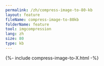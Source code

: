 ```yaml
---
permalink: /zh/compress-image-to-80-kb
layout: feature
fileName: compress-image-to-80kb
folderName: feature
tool: imgcompression
lang: zh
size: 80
type: kb
---
```


{%- include compress-image-to-X.html -%}
